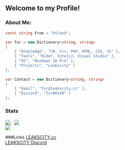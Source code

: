## Welcome to my Profile!
### About Me:
```csharp
const string From = "Poland";

var fsr = new Dictionary<string, string>
{
    { "Knowledge", "C#, C++, PHP, HTML, CSS, JS" },
    { "Tools", "Rider, InteliJ, Visual Studio" },
    { "OS", "Windows 10 Pro" },
    { "Projects", "Leakscity" }
};

var Contact = new Dictionary<string, string>
{
    { "Email", "fsr@leakscity.cc" },
    { "Discord", "fsr#0149" }
};
```
### Stats
<a href="https://github.com/LC-fsr/LC-fsr">
  <img align="center" src="https://github-readme-stats.vercel.app/api?username=LC-fsr&theme=onedark&layout=compact"/>
</a>
&nbsp;
<a href="https://github.com/LC-fsr/LC-fsr">
    <img align="center" src="https://github-readme-stats.vercel.app/api/top-langs/?username=LC-fsr&theme=onedark&layout=default"/>
</a>
<br>
<a href="https://github.com/LC-fsr/LC-fsr">
    <img align="center" src="https://komarev.com/ghpvc/?username=LC-fsr&color=DF6D74&style=plastic&label=Profile Views"/>
</a>

###Links
<a href="https://leakscity.cc">LEAKSCITY.cc</a>
<br>
<a href="https://discord.gg/leakscity">LEAKSCITY Discord</a>
